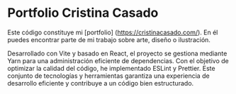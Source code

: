 # Portfolio Cristina Casado
Este código constituye mi [portfolio] (https://cristinacasado.com/). En él puedes encontrar parte de mi trabajo sobre arte, diseño o ilustración.

Desarrollado con Vite y basado en React, el proyecto se gestiona mediante Yarn para una administración eficiente de dependencias. Con el objetivo de optimizar la calidad del código, he implementado ESLint y Prettier. Este conjunto de tecnologías y herramientas garantiza una experiencia de desarrollo eficiente y contribuye a un código bien estructurado.